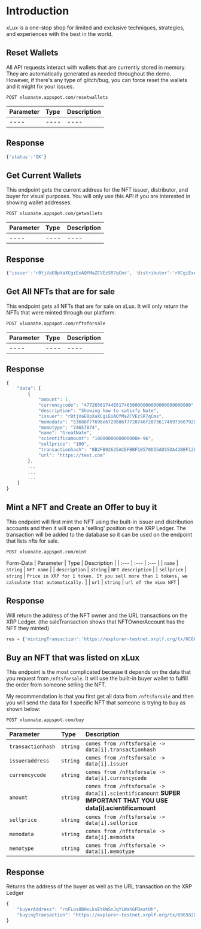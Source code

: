 # Introduction

xLux is a one-stop shop for limited and exclusive techniques, strategies, and experiences with the best in the world.

## Reset Wallets

All API requests interact with wallets that are currently stored in memory. They are automatically generated as needed throughout the demo. However, if there's any type of glitch/bug, you can force reset the wallets and it might fix your issues.

```http
POST xluxnate.appspot.com/resetwallets
```

| Parameter | Type | Description |
| :--- | :--- | :--- |
| ---- | ---- | ---- |


## Response

```javascript
{'status':'OK'}
```


## Get Current Wallets

This endpoint gets the current address for the NFT issuer, distributor, and buyer for visual purposes. You will only use this API if you are interested in showing wallet addresses.

```http
POST xluxnate.appspot.com/getwallets
```

| Parameter | Type | Description |
| :--- | :--- | :--- |
| ---- | ---- | ---- |

## Response

```javascript
{'issuer':'rBtjVaE8pXaXCgiExAQfMaZCVEzSR7qCms', 'distributor':'rXCgiExAQfMaZCVEzSR7qCmsBtjVaE8pXa', 'buyer':'rVEzSR7qCmXCgiExAQfMaZCsBtjVaE8pXa'}
```

## Get All NFTs that are for sale

This endpoint gets all NFTs that are for sale on xLux. It will only return the NFTs that were minted through our platform.

```http
POST xluxnate.appspot.com/nftsforsale
```

| Parameter | Type | Description |
| :--- | :--- | :--- |
| ---- | ---- | ---- |

## Response

```javascript
{
    "data": [
        {
            "amount": 1,
            "currencycode": "47726561744E6174650000000000000000000000",
            "description": "Showing how to satisfy Nate",
            "issuer": "rBtjVaE8pXaXCgiExAQfMaZCVEzSR7qCms",
            "memodata": "53686f77696e6720686f7720746f2073617469736679204e6174650a75726c3a2068747470733a2f2f746573742e636f6d",
            "memotype": "74657874",
            "name": "GreatNate",
            "scientificamount": "1000000000000000e-96",
            "sellprice": "100",
            "transactionhash": "8B2FB02625ACEFBBF10570D55AD55DA42BBF12BE13668C4B66A039B94A4B6019",
            "url": "https://test.com"
        },
        ...
        ...
        ...
    ]
}
```

## Mint a NFT and Create an Offer to buy it

This endpoint will first mint the NFT using the built-in issuer and distribution accounts and then it will open a 'selling' position on the XRP Ledger. The transaction will be added to the database so it can be used on the endpoint that lists nfts for sale.

```http
POST xluxnate.appspot.com/mint
```

Form-Data
| Parameter | Type | Description |
| :--- | :--- | :--- |
| `name` | `string` | `NFT name` |
| `description` | `string` | `NFT description` |
| `sellprice` | `string` | `Price in XRP for 1 token. If you sell more than 1 tokens, we calculate that automatically.` |
| `url` | `string` | `url of the xLux NFT` |


## Response
Will return the address of the NFT owner and the URL transactions on the XRP Ledger. (the saleTransaction shows that NFTOwnerAccount has the NFT they minted)

```javascript
res = {'mintingTransaction':'https://explorer-testnet.xrplf.org/tx/6C669098CE3402595B1F2ED1F5BCDCBD0C7DF09CC4E2F763998A87960A7DB68C', 'NFTOwnerAccount': 'rXCgiExAQfMaZCVEzSR7qCmsBtjVaE8pXa', 'saleTransaction':'https://explorer-testnet.xrplf.org/tx/6C669098CE3402595B1F2ED1F5BCDCBD0C7DF09CC4E2F763998A87960A7DB68C'}
```


## Buy an NFT that was listed on xLux

This endpoint is the most complicated because it depends on the data that you request from `/nftsforsale`. It will use the built-in buyer wallet to fulfill the order from someone selling the NFT.

My recommendation is that you first get all data from `/nftsforsale` and then you will send the data for 1 specific NFT that someone is trying to buy as shown below:

```http
POST xluxnate.appspot.com/buy
```

| Parameter | Type | Description |
| :--- | :--- | :--- |
| `transactionhash` | `string` | `comes from /nftsforsale -> data[i].transactionhash` |
| `issueraddress` | `string` | `comes from /nftsforsale -> data[i].issuer` |
| `currencycode` | `string` | `comes from /nftsforsale -> data[i].currencycode` |
| `amount` | `string` | `comes from /nftsforsale -> data[i].scientificamount` **SUPER IMPORTANT THAT YOU USE data[i].scientificamount** |
| `sellprice` | `string` | `comes from /nftsforsale -> data[i].sellprice`|
| `memodata` | `string` | `comes from /nftsforsale -> data[i].memodata`|
| `memotype` | `string` | `comes from /nftsforsale -> data[i].memotype`|

## Response
Returns the address of the buyer as well as the URL transaction on the XRP Ledger

```javascript
{
    "buyerAddress": "rnFLos8BHxLksEYkWSnJqYiWahGFDeatUh",
    "buyingTransaction": "https://explorer-testnet.xrplf.org/tx/696582D9641E4C5882C141ED278DFE9BF64C8984304DCBF19C72E99F45CC422B"
}
```
